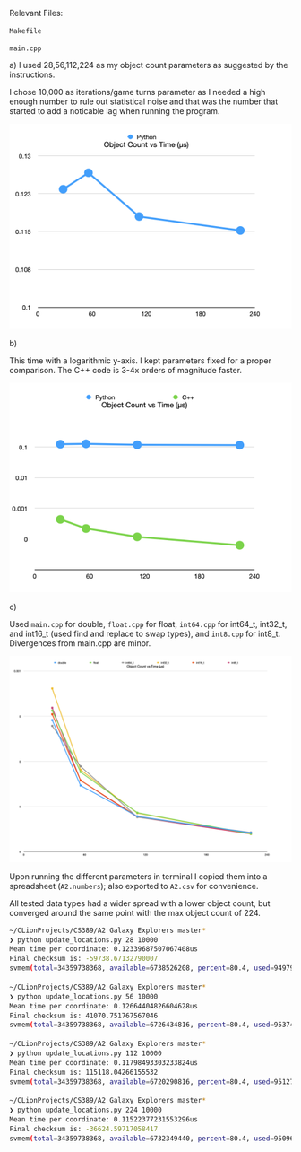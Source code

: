 Relevant Files:

`Makefile`

`main.cpp`



a) I used 28,56,112,224 as my object count parameters as suggested by the instructions. 

I chose 10,000 as iterations/game turns parameter as I needed a high enough number to rule out statistical noise and that was the number that started to add a noticable lag when running the program.



![python.png](python.png)

b)

This time with a logarithmic y-axis. I kept parameters fixed for a proper comparison. The C++ code is 3-4x orders of magnitude faster.

![pythonc.png](pythonc.png)

c)

Used `main.cpp` for double, `float.cpp` for float, `int64.cpp` for int64_t, int32_t, and int16_t (used find and replace to swap types), and `int8.cpp` for int8_t. Divergences from main.cpp are minor.

![all](all.png)

Upon running the different parameters in terminal I copied them into a spreadsheet (`A2.numbers`); also exported to `A2.csv` for convenience.



All tested data types had a wider spread with a lower object count, but converged around the same point with the max object count of 224.















```sh
~/CLionProjects/CS389/A2 Galaxy Explorers master*
❯ python update_locations.py 28 10000
Mean time per coordinate: 0.12339687507067408us
Final checksum is: -59738.67132790007
svmem(total=34359738368, available=6738526208, percent=80.4, used=9497919488, free=61964288, active=6688178176, inactive=6647365632, wired=2809741312)

~/CLionProjects/CS389/A2 Galaxy Explorers master*
❯ python update_locations.py 56 10000
Mean time per coordinate: 0.12664404826604628us
Final checksum is: 41070.751767567046
svmem(total=34359738368, available=6726434816, percent=80.4, used=9537470464, free=62177280, active=6677823488, inactive=6653804544, wired=2859646976)

~/CLionProjects/CS389/A2 Galaxy Explorers master*
❯ python update_locations.py 112 10000
Mean time per coordinate: 0.11798493303233824us
Final checksum is: 115118.04266155532
svmem(total=34359738368, available=6720290816, percent=80.4, used=9512747008, free=80510976, active=6656704512, inactive=6626131968, wired=2856042496)

~/CLionProjects/CS389/A2 Galaxy Explorers master*
❯ python update_locations.py 224 10000
Mean time per coordinate: 0.11522377231553296us
Final checksum is: -36624.59717058417
svmem(total=34359738368, available=6732349440, percent=80.4, used=9509666816, free=65175552, active=6681853952, inactive=6650560512, wired=2827812864)
```

